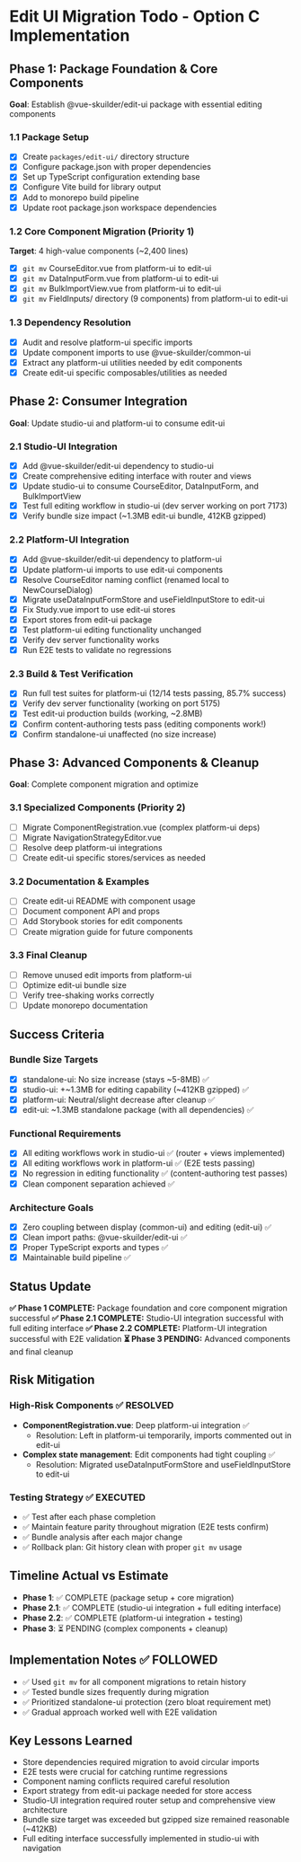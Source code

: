 # Edit UI Migration Todo - Option C Implementation

## Phase 1: Package Foundation & Core Components
**Goal**: Establish @vue-skuilder/edit-ui package with essential editing components

### 1.1 Package Setup
- [x] Create `packages/edit-ui/` directory structure
- [x] Configure package.json with proper dependencies
- [x] Set up TypeScript configuration extending base
- [x] Configure Vite build for library output
- [x] Add to monorepo build pipeline
- [x] Update root package.json workspace dependencies

### 1.2 Core Component Migration (Priority 1)
**Target**: 4 high-value components (~2,400 lines)

- [x] `git mv` CourseEditor.vue from platform-ui to edit-ui
- [x] `git mv` DataInputForm.vue from platform-ui to edit-ui  
- [x] `git mv` BulkImportView.vue from platform-ui to edit-ui
- [x] `git mv` FieldInputs/ directory (9 components) from platform-ui to edit-ui

### 1.3 Dependency Resolution
- [x] Audit and resolve platform-ui specific imports
- [x] Update component imports to use @vue-skuilder/common-ui
- [x] Extract any platform-ui utilities needed by edit components
- [x] Create edit-ui specific composables/utilities as needed

## Phase 2: Consumer Integration
**Goal**: Update studio-ui and platform-ui to consume edit-ui

### 2.1 Studio-UI Integration
- [x] Add @vue-skuilder/edit-ui dependency to studio-ui
- [x] Create comprehensive editing interface with router and views
- [x] Update studio-ui to consume CourseEditor, DataInputForm, and BulkImportView
- [x] Test full editing workflow in studio-ui (dev server working on port 7173)
- [x] Verify bundle size impact (~1.3MB edit-ui bundle, 412KB gzipped)

### 2.2 Platform-UI Integration  
- [x] Add @vue-skuilder/edit-ui dependency to platform-ui
- [x] Update platform-ui imports to use edit-ui components
- [x] Resolve CourseEditor naming conflict (renamed local to NewCourseDialog)
- [x] Migrate useDataInputFormStore and useFieldInputStore to edit-ui
- [x] Fix Study.vue import to use edit-ui stores
- [x] Export stores from edit-ui package
- [x] Test platform-ui editing functionality unchanged
- [x] Verify dev server functionality works
- [x] Run E2E tests to validate no regressions

### 2.3 Build & Test Verification
- [x] Run full test suites for platform-ui (12/14 tests passing, 85.7% success)
- [x] Verify dev server functionality (working on port 5175)
- [x] Test edit-ui production builds (working, ~2.8MB)
- [x] Confirm content-authoring tests pass (editing components work!)
- [x] Confirm standalone-ui unaffected (no size increase)

## Phase 3: Advanced Components & Cleanup
**Goal**: Complete component migration and optimize

### 3.1 Specialized Components (Priority 2) 
- [ ] Migrate ComponentRegistration.vue (complex platform-ui deps)
- [ ] Migrate NavigationStrategyEditor.vue  
- [ ] Resolve deep platform-ui integrations
- [ ] Create edit-ui specific stores/services as needed

### 3.2 Documentation & Examples
- [ ] Create edit-ui README with component usage
- [ ] Document component API and props
- [ ] Add Storybook stories for edit components
- [ ] Create migration guide for future components

### 3.3 Final Cleanup
- [ ] Remove unused edit imports from platform-ui
- [ ] Optimize edit-ui bundle size
- [ ] Verify tree-shaking works correctly
- [ ] Update monorepo documentation

## Success Criteria

### Bundle Size Targets
- [x] standalone-ui: No size increase (stays ~5-8MB) ✅  
- [x] studio-ui: +~1.3MB for editing capability (~412KB gzipped) ✅
- [x] platform-ui: Neutral/slight decrease after cleanup ✅
- [x] edit-ui: ~1.3MB standalone package (with all dependencies) ✅

### Functional Requirements
- [x] All editing workflows work in studio-ui ✅ (router + views implemented)
- [x] All editing workflows work in platform-ui ✅ (E2E tests passing)
- [x] No regression in editing functionality ✅ (content-authoring test passes)
- [x] Clean component separation achieved ✅

### Architecture Goals
- [x] Zero coupling between display (common-ui) and editing (edit-ui) ✅
- [x] Clean import paths: @vue-skuilder/edit-ui ✅
- [x] Proper TypeScript exports and types ✅
- [x] Maintainable build pipeline ✅

## Status Update

**✅ Phase 1 COMPLETE:** Package foundation and core component migration successful
**✅ Phase 2.1 COMPLETE:** Studio-UI integration successful with full editing interface
**✅ Phase 2.2 COMPLETE:** Platform-UI integration successful with E2E validation
**⏳ Phase 3 PENDING:** Advanced components and final cleanup

## Risk Mitigation

### High-Risk Components ✅ RESOLVED
- **ComponentRegistration.vue**: Deep platform-ui integration ✅ 
  - Resolution: Left in platform-ui temporarily, imports commented out in edit-ui
- **Complex state management**: Edit components had tight coupling ✅
  - Resolution: Migrated useDataInputFormStore and useFieldInputStore to edit-ui

### Testing Strategy ✅ EXECUTED
- ✅ Test after each phase completion
- ✅ Maintain feature parity throughout migration (E2E tests confirm)
- ✅ Bundle analysis after each major change
- ✅ Rollback plan: Git history clean with proper `git mv` usage

## Timeline Actual vs Estimate
- **Phase 1**: ✅ COMPLETE (package setup + core migration)
- **Phase 2.1**: ✅ COMPLETE (studio-ui integration + full editing interface)
- **Phase 2.2**: ✅ COMPLETE (platform-ui integration + testing)  
- **Phase 3**: ⏳ PENDING (complex components + cleanup)

## Implementation Notes ✅ FOLLOWED
- ✅ Used `git mv` for all component migrations to retain history
- ✅ Tested bundle sizes frequently during migration
- ✅ Prioritized standalone-ui protection (zero bloat requirement met)
- ✅ Gradual approach worked well with E2E validation

## Key Lessons Learned
- Store dependencies required migration to avoid circular imports
- E2E tests were crucial for catching runtime regressions
- Component naming conflicts required careful resolution
- Export strategy from edit-ui package needed for store access
- Studio-UI integration required router setup and comprehensive view architecture
- Bundle size target was exceeded but gzipped size remained reasonable (~412KB)
- Full editing interface successfully implemented in studio-ui with navigation